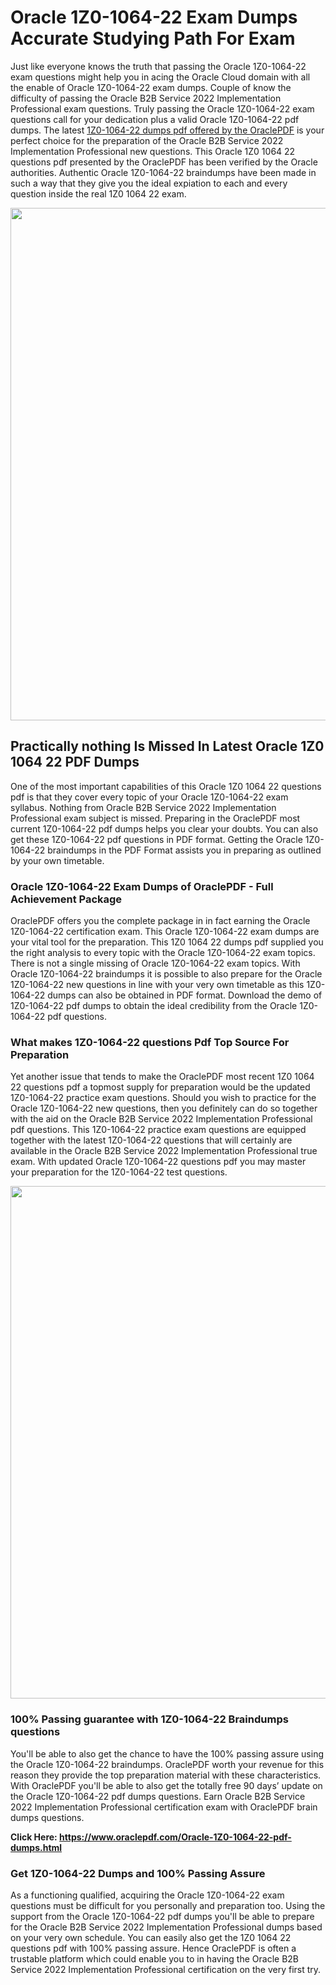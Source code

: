 <h1>Oracle 1Z0-1064-22 Exam Dumps Accurate Studying Path For Exam</h1>
<p>Just like everyone knows the truth that passing the Oracle 1Z0-1064-22 exam questions might help you in acing the&nbsp;Oracle Cloud&nbsp;domain with all the enable of Oracle 1Z0-1064-22 exam dumps. Couple of know the difficulty of passing the Oracle B2B Service 2022 Implementation Professional exam questions. Truly passing the Oracle 1Z0-1064-22 exam questions call for your dedication plus a valid Oracle 1Z0-1064-22 pdf dumps. The latest&nbsp;<a href="https://www.oraclepdf.com/Oracle-1Z0-1064-22-pdf-dumps.html">1Z0-1064-22 dumps pdf offered by the OraclePDF</a>&nbsp;is your perfect choice for the preparation of the Oracle B2B Service 2022 Implementation Professional new questions. This Oracle 1Z0 1064 22 questions pdf presented by the OraclePDF has been verified by the Oracle authorities. Authentic Oracle 1Z0-1064-22 braindumps have been made in such a way that they give you the ideal expiation to each and every question inside the real 1Z0 1064 22 exam.</p>
<p><a href="https://www.oraclepdf.com/Oracle-1Z0-1064-22-pdf-dumps.html"><img src="https://i.ibb.co/mJY6Knz/1.png" width="820" /></a></p>
<h2>Practically nothing Is Missed In Latest Oracle 1Z0 1064 22 PDF Dumps</h2>
<p>One of the most important capabilities of this Oracle 1Z0 1064 22 questions pdf is that they cover every topic of your Oracle 1Z0-1064-22 exam syllabus. Nothing from Oracle B2B Service 2022 Implementation Professional exam subject is missed. Preparing in the OraclePDF most current 1Z0-1064-22 pdf dumps helps you clear your doubts. You can also get these 1Z0-1064-22 pdf questions in PDF format. Getting the Oracle 1Z0-1064-22 braindumps in the PDF Format assists you in preparing as outlined by your own timetable.</p>
<h3>Oracle 1Z0-1064-22 Exam Dumps of OraclePDF - Full Achievement Package</h3>
<p>OraclePDF offers you the complete package in in fact earning the Oracle 1Z0-1064-22 certification exam. This Oracle 1Z0-1064-22 exam dumps are your vital tool for the preparation. This 1Z0 1064 22 dumps pdf supplied you the right analysis to every topic with the Oracle 1Z0-1064-22 exam topics. There is not a single missing of Oracle 1Z0-1064-22 exam topics. With Oracle 1Z0-1064-22 braindumps it is possible to also prepare for the Oracle 1Z0-1064-22 new questions in line with your very own timetable as this 1Z0-1064-22 dumps can also be obtained in PDF format. Download the demo of 1Z0-1064-22 pdf dumps to obtain the ideal credibility from the Oracle 1Z0-1064-22 pdf questions.</p>
<h3>What makes 1Z0-1064-22 questions Pdf Top Source For Preparation</h3>
<p>Yet another issue that tends to make the OraclePDF most recent 1Z0 1064 22 questions pdf a topmost supply for preparation would be the updated 1Z0-1064-22 practice exam questions. Should you wish to practice for the Oracle 1Z0-1064-22 new questions, then you definitely can do so together with the aid on the Oracle B2B Service 2022 Implementation Professional pdf questions. This 1Z0-1064-22 practice exam questions are equipped together with the latest 1Z0-1064-22 questions that will certainly are available in the Oracle B2B Service 2022 Implementation Professional true exam. With updated Oracle 1Z0-1064-22 questions pdf you may master your preparation for the 1Z0-1064-22 test questions.</p>
<p><img src="https://i.ibb.co/TWQ7T6D/2.png" width="820" /></p>
<h3>100% Passing guarantee with 1Z0-1064-22 Braindumps questions</h3>
<p>You'll be able to also get the chance to have the 100% passing assure using the Oracle 1Z0-1064-22 braindumps. OraclePDF worth your revenue for this reason they provide the top preparation material with these characteristics. With OraclePDF you'll be able to also get the totally free 90 days&rsquo; update on the Oracle 1Z0-1064-22 pdf dumps questions. Earn Oracle B2B Service 2022 Implementation Professional certification exam with&nbsp;OraclePDF&nbsp;brain dumps questions.</p>
<p><strong>Click Here: <a href="https://www.oraclepdf.com/Oracle-1Z0-1064-22-pdf-dumps.html">https://www.oraclepdf.com/Oracle-1Z0-1064-22-pdf-dumps.html</a></strong></p>
<h3>Get 1Z0-1064-22&nbsp;Dumps&nbsp;and 100% Passing Assure</h3>
<p>As a functioning qualified, acquiring the Oracle 1Z0-1064-22 exam questions must be difficult for you personally and preparation too. Using the support from the Oracle 1Z0-1064-22 pdf dumps you'll be able to prepare for the Oracle B2B Service 2022 Implementation Professional dumps based on your very own schedule. You can easily also get the 1Z0 1064 22 questions pdf with 100% passing assure. Hence OraclePDF is often a trustable platform which could enable you to in having the Oracle B2B Service 2022 Implementation Professional certification on the very first try.</p>
